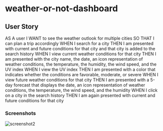 # weather-or-not-dashboard

## User Story

AS A user
I WANT to see the weather outlook for multiple cities
SO THAT I can plan a trip accordingly
WHEN I search for a city
THEN I am presented with current and future conditions for that city and that city is added to the 
search history
WHEN I view current weather conditions for that city
THEN I am presented with the city name, the date, an icon representation of weather conditions, the 
temperature, the humidity, the wind speed, and the UV index
WHEN I view the UV index
THEN I am presented with a color that indicates whether the conditions are favorable, moderate, or severe
WHEN I view future weather conditions for that city
THEN I am presented with a 5-day forecast that displays the date, an icon representation of weather 
conditions, the temperature, the wind speed, and the humidity
WHEN I click on a city in the search history
THEN I am again presented with current and future conditions for that city

### Screenshots
![screenshot2]()